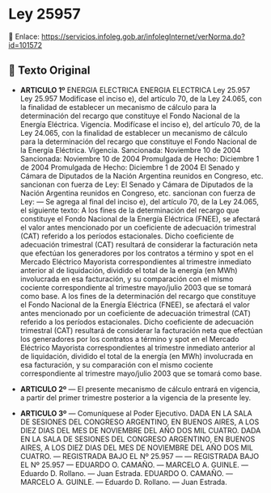 # Ley 25957
🔗 Enlace: https://servicios.infoleg.gob.ar/infolegInternet/verNorma.do?id=101572


## 📜 Texto Original

- **ARTICULO 1º**
   ENERGIA ELECTRICA ENERGIA ELECTRICA Ley 25.957 Ley 25.957 Modifícase el inciso e), del artículo 70, de la Ley 24.065, con la finalidad de establecer un mecanismo de cálculo para la determinación del recargo que constituye el Fondo Nacional de la Energía Eléctrica. Vigencia. Modifícase el inciso e), del artículo 70, de la Ley 24.065, con la finalidad de establecer un mecanismo de cálculo para la determinación del recargo que constituye el Fondo Nacional de la Energía Eléctrica. Vigencia. Sancionada: Noviembre 10 de 2004 Sancionada: Noviembre 10 de 2004 Promulgada de Hecho: Diciembre 1 de 2004 Promulgada de Hecho: Diciembre 1 de 2004 El Senado y Cámara de Diputados de la Nación Argentina reunidos en Congreso, etc. sancionan con fuerza de Ley: El Senado y Cámara de Diputados de la Nación Argentina reunidos en Congreso, etc. sancionan con fuerza de Ley: — Se agrega al final del inciso e), del artículo 70, de la Ley 24.065, el siguiente texto: A los fines de la determinación del recargo que constituye el Fondo Nacional de la Energía Eléctrica (FNEE), se afectará el valor antes mencionado por un coeficiente de adecuación trimestral (CAT) referido a los períodos estacionales. Dicho coeficiente de adecuación trimestral (CAT) resultará de considerar la facturación neta que efectúan los generadores por los contratos a término y spot en el Mercado Eléctrico Mayorista correspondientes al trimestre inmediato anterior al de liquidación, dividido el total de la energía (en MWh) involucrada en esa facturación, y su comparación con el mismo cociente correspondiente al trimestre mayo/julio 2003 que se tomará como base. A los fines de la determinación del recargo que constituye el Fondo Nacional de la Energía Eléctrica (FNEE), se afectará el valor antes mencionado por un coeficiente de adecuación trimestral (CAT) referido a los períodos estacionales. Dicho coeficiente de adecuación trimestral (CAT) resultará de considerar la facturación neta que efectúan los generadores por los contratos a término y spot en el Mercado Eléctrico Mayorista correspondientes al trimestre inmediato anterior al de liquidación, dividido el total de la energía (en MWh) involucrada en esa facturación, y su comparación con el mismo cociente correspondiente al trimestre mayo/julio 2003 que se tomará como base.

- **ARTICULO 2º**
   — El presente mecanismo de cálculo entrará en vigencia, a partir del primer trimestre posterior a la vigencia de la presente ley.

- **ARTICULO 3º**
   — Comuníquese al Poder Ejecutivo. DADA EN LA SALA DE SESIONES DEL CONGRESO ARGENTINO, EN BUENOS AIRES, A LOS DIEZ DIAS DEL MES DE NOVIEMBRE DEL AÑO DOS MIL CUATRO. DADA EN LA SALA DE SESIONES DEL CONGRESO ARGENTINO, EN BUENOS AIRES, A LOS DIEZ DIAS DEL MES DE NOVIEMBRE DEL AÑO DOS MIL CUATRO. — REGISTRADA BAJO EL Nº 25.957 — — REGISTRADA BAJO EL Nº 25.957 — EDUARDO O. CAMAÑO. — MARCELO A. GUINLE. — Eduardo D. Rollano. — Juan Estrada. EDUARDO O. CAMAÑO. — MARCELO A. GUINLE. — Eduardo D. Rollano. — Juan Estrada.
